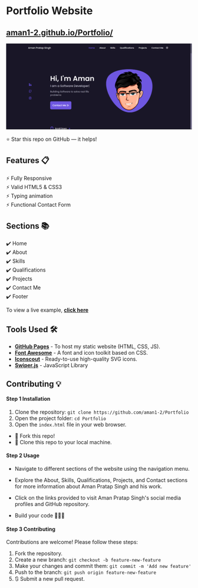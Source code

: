 # Portfolio Website

## [aman1-2.github.io/Portfolio/](https://aman1-2.github.io/Portfolio/)

![Portfolio Image](assets/img/portfolio-preview.png)

⭐ Star this repo on GitHub — it helps!

## Features 📋

⚡️ Fully Responsive\
⚡️ Valid HTML5 & CSS3\
⚡️ Typing animation\
⚡️ Functional Contact Form

## Sections 📚

✔️ Home\
✔️ About\
✔️ Skills \
✔️ Qualifications \
✔️ Projects\
✔️ Contact Me\
✔️ Footer

To view a live example, **[click here](https://aman1-2.github.io/Portfolio/)**

## Tools Used 🛠️

- [**GitHub Pages**](https://docs.github.com/en/pages) - To host my static website (HTML, CSS, JS).
- [**Font Awesome**](https://fontawesome.com/) - A font and icon toolkit based on CSS.
- [**Iconscout**](https://iconscout.com/unicons) - Ready-to-use high-quality SVG icons.
- [**Swiper.js**](https://swiperjs.com/) - JavaScript Library

## Contributing 💡

#### Step 1 Installation
1. Clone the repository: `git clone https://github.com/aman1-2/Portfolio`
2. Open the project folder: `cd Portfolio`
3. Open the `index.html` file in your web browser.

- 🍴 Fork this repo!
- 👯 Clone this repo to your local machine.

#### Step 2 Usage
- Navigate to different sections of the website using the navigation menu.
- Explore the About, Skills, Qualifications, Projects, and Contact sections for more information about Aman Pratap Singh and his work.
- Click on the links provided to visit Aman Pratap Singh's social media profiles and GitHub repository.

- Build your code 🔨🔨🔨

#### Step 3 Contributing
Contributions are welcome! Please follow these steps:
1. Fork the repository.
2. Create a new branch: `git checkout -b feature-new-feature`
3. Make your changes and commit them: `git commit -m 'Add new feature'`
4. Push to the branch: `git push origin feature-new-feature`
5. 🔃 Submit a new pull request.
